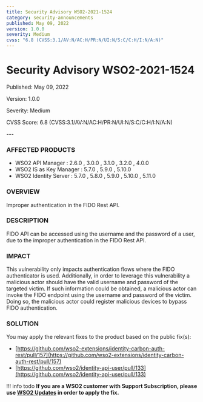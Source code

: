 ```yaml
---
title: Security Advisory WSO2-2021-1524
category: security-announcements
published: May 09, 2022
version: 1.0.0
severity: Medium
cvss: "6.8 (CVSS:3.1/AV:N/AC:H/PR:N/UI:N/S:C/C:H/I:N/A:N)"
---
```


# Security Advisory WSO2-2021-1524

<p class="doc-info">Published: May 09, 2022</p>
<p class="doc-info">Version: 1.0.0</p>
<p class="doc-info">Severity: Medium</p>
<p class="doc-info">CVSS Score: 6.8 (CVSS:3.1/AV:N/AC:H/PR:N/UI:N/S:C/C:H/I:N/A:N)</p>
---

### AFFECTED PRODUCTS
* WSO2 API Manager : 2.6.0 , 3.0.0 , 3.1.0 , 3.2.0 , 4.0.0
* WSO2 IS as Key Manager : 5.7.0 , 5.9.0 , 5.10.0
* WSO2 Identity Server : 5.7.0 , 5.8.0 , 5.9.0 , 5.10.0 , 5.11.0


### OVERVIEW
Improper authentication in the FIDO Rest API.


### DESCRIPTION
FIDO API can be accessed using the username and the password of a user, due to the improper authentication in the FIDO Rest API.


### IMPACT
This vulnerability only impacts authentication flows where the FIDO authenticator is used. Additionally, in order to leverage this vulnerability a malicious actor should have the valid username and password of the targeted victim. If such information could be obtained, a malicious actor can invoke the FIDO endpoint using the username and password of the victim. Doing so, the malicious actor could register malicious devices to bypass FIDO authentication.


### SOLUTION
You may apply the relevant fixes to the product based on the public fix(s):

* [https://github.com/wso2-extensions/identity-carbon-auth-rest/pull/157](https://github.com/wso2-extensions/identity-carbon-auth-rest/pull/157)
* [https://github.com/wso2/identity-api-user/pull/133](https://github.com/wso2/identity-api-user/pull/133)

!!! info todo
    **If you are a WSO2 customer with Support Subscription, please use [WSO2 Updates](https://wso2.com/updates/) in order to apply the fix.**
